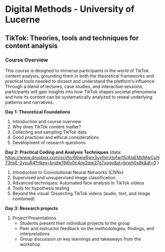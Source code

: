 # Digital Methods - University of Lucerne
## TikTok: Theories, tools and techniques for content analysis

### Course Overview
This course is designed to immerse participants in the world of TikTok
content analysis, grounding them in both the theoretical frameworks and
practical tools needed to dissect and understand the platform’s influence.
Through a blend of lectures, case studies, and interactive sessions,
participants will gain insights into how TikTok shapes societal phenomena
and how its content can be systematically analyzed to reveal underlying
patterns and narratives.

**Day 1: Theoretical Foundations**
1. Introduction and course overview
2. Why does TikTok content matter?
3. Collecting and sampling TikTok data
4. Good practices and ethical considerations
5. Development of research questions

**Day 2: Practical Coding and Analysis Techniques** (data: https://www.dropbox.com/scl/fo/66ww6wx3uyfmrxtofwj15/AIaEMzMwCuH73nsE-2yyuR4?rlkey=bndw19j6v0c4oy2qw27g7xpgy&st=brwh0s8k&dl=0 )
1. Introduction to Convolutional Neural Networks (CNNs)
2. Supervised and unsupervised image classification
3. Advanced techniques: Automated face analysis in TikTok videos
4. Tools for hypothesis testing
5. Beyond the visual: Dissecting TikTok videos (audio, text, and image
combined)

**Day 3: Research projects**
1. Project Presentations
    - Students present their individual projects to the group
    - Peer and instructor feedback on the methodologies,
findings, and interpretations
    - Group discussion on key learnings and takeaways from the
workshop
